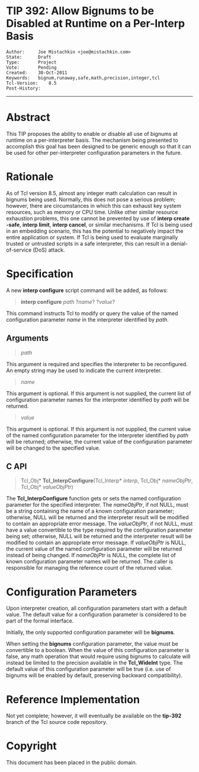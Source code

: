 # TIP 392: Allow Bignums to be Disabled at Runtime on a Per-Interp Basis
	Author:		Joe Mistachkin <joe@mistachkin.com>
	State:		Draft
	Type:		Project
	Vote:		Pending
	Created:	30-Oct-2011
	Keywords:	bignum,runaway,safe,math,precision,integer,tcl
	Tcl-Version:	8.5
	Post-History:	
-----

# Abstract

This TIP proposes the ability to enable or disable all use of bignums at
runtime on a per-interpreter basis.  The mechanism being presented to
accomplish this goal has been designed to be generic enough so that it can be
used for other per-interpreter configuration parameters in the future.

# Rationale

As of Tcl version 8.5, almost any integer math calculation can result in
bignums being used.  Normally, this does not pose a serious problem; however,
there are circumstances in which this can exhaust key system resources, such
as memory or CPU time.  Unlike other similar resource exhaustion problems,
this one cannot be prevented by use of **interp create -safe**, **interp
limit**, **interp cancel**, or similar mechanisms.  If Tcl is being used in
an embedding scenario, this has the potential to negatively impact the entire
application or system.  If Tcl is being used to evaluate marginally trusted or
untrusted scripts in a safe interpreter, this can result in a
denial-of-service \(DoS\) attack.

# Specification

A new **interp configure** script command will be added, as follows:

 > **interp configure** _path_ ?_name_? ?_value_?

This command instructs Tcl to modify or query the value of the named
configuration parameter _name_ in the interpreter identified by _path_.

## Arguments

 > _path_

This argument is required and specifies the interpreter to be reconfigured. An
empty string may be used to indicate the current interpreter.

 > _name_

This argument is optional.  If this argument is not supplied, the current list
of configuration parameter names for the interpreter identified by _path_
will be returned.

 > _value_

This argument is optional.  If this argument is not supplied, the current
value of the named configuration parameter for the interpreter identified by
_path_ will be returned; otherwise, the current value of the configuration
parameter will be changed to the specified value.

## C API

 > Tcl\_Obj\* **Tcl\_InterpConfigure**\(Tcl\_Interp\* _interp_,
   Tcl\_Obj\* _nameObjPtr_, Tcl\_Obj\* _valueObjPtr_\)

The **Tcl\_InterpConfigure** function gets or sets the named configuration
parameter for the specified interpreter.  The _nameObjPtr_, if not NULL,
must be a string containing the name of a known configuration parameter;
otherwise, NULL will be returned and the interpreter result will be modified
to contain an appropriate error message.  The _valueObjPtr_, if not NULL,
must have a value convertible to the type required by the configuration
parameter being set; otherwise, NULL will be returned and the interpreter
result will be modified to contain an appropriate error message.  If
_valueObjPtr_ is NULL, the current value of the named configuration
parameter will be returned instead of being changed.  If _nameObjPtr_ is
NULL, the complete list of known configuration parameter names will be
returned.  The caller is responsible for managing the reference count of the
returned value.

# Configuration Parameters

Upon interpreter creation, all configuration parameters start with a default
value.  The default value for a configuration parameter is considered to be
part of the formal interface.

Initially, the only supported configuration parameter will be **bignums**.

When setting the **bignums** configuration parameter, the value must be
convertible to a boolean.  When the value of this configuration parameter is
false, any math operation that would require using bignums to calculate will
instead be limited to the precision available in the **Tcl\_WideInt** type.
The default value of this configuration parameter will be true \(i.e. use of
bignums will be enabled by default, preserving backward compatibility\).

# Reference Implementation

Not yet complete; however, it will eventually be available on the
**tip-392** branch of the Tcl source code repository.

# Copyright

This document has been placed in the public domain.

